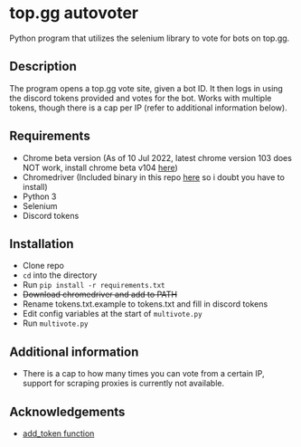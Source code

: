 # top.gg autovoter

Python program that utilizes the selenium library to vote for bots on top.gg.

## Description

The program opens a top.gg vote site, given a bot ID. It then logs in using the discord tokens provided and votes for the bot. Works with multiple tokens, though there is a cap per IP (refer to additional information below).

## Requirements

- Chrome beta version (As of 10 Jul 2022, latest chrome version 103 does NOT work, install chrome beta v104 [here](https://www.google.com/chrome/beta/))
- Chromedriver (Included binary in this repo [here](chromedriver.exe) so i doubt you have to install)
- Python 3
- Selenium
- Discord tokens

## Installation

- Clone repo
- `cd` into the directory
- Run `pip install -r requirements.txt`
- ~~Download chromedriver and add to PATH~~
- Rename tokens.txt.example to tokens.txt and fill in discord tokens
- Edit config variables at the start of `multivote.py`
- Run `multivote.py`

## Additional information

- There is a cap to how many times you can vote from a certain IP, support for scraping proxies is currently not available.

## Acknowledgements

- [add_token function](https://github.com/RealMoondancer/DiscordTokenLogin/blob/main/main.py)
